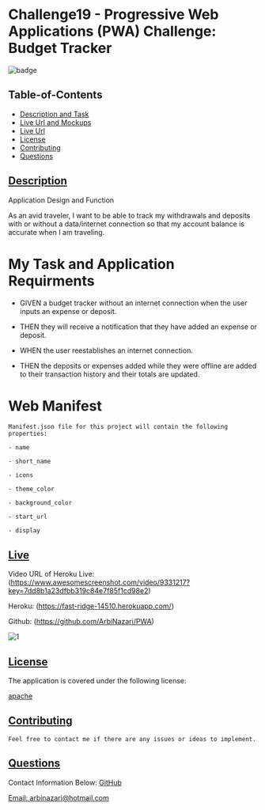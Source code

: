 
# Challenge19 - Progressive Web Applications (PWA) Challenge: Budget Tracker 
![badge](https://img.shields.io/badge/license-apache-blue)


  ## Table-of-Contents
  * [Description and Task](#description)
  * [Live Url and Mockups](#live)   
  * [Live Url](#live)   
  * [License](#license)   
  * [Contributing](#contributing)
  * [Questions](#questions)


 ## [Description](#table-of-contents)
 
Application Design and Function

As an avid traveler, I want to be able to track my withdrawals and deposits with 
or without a data/internet connection so that my account balance is 
accurate when I am traveling.


 # My Task and Application Requirments

 - GIVEN a budget tracker without an internet connection when the user inputs 
   an expense or deposit.

 - THEN they will receive a notification that they have added an expense or deposit.

 - WHEN the user reestablishes an internet connection.

 - THEN the deposits or expenses added while they were offline are added to their 
   transaction history and their totals are updated.

  # Web Manifest
    
    Manifest.json file for this project will contain the following properties:

    - name

    - short_name

    - icons

    - theme_color

    - background_color

    - start_url

    - display

  ## [Live](#table-of-contents)
  
Video URL of Heroku Live: (https://www.awesomescreenshot.com/video/9331217?key=7dd8b1a23dfbb319c84e7f85f1cd98e2)

Heroku: (https://fast-ridge-14510.herokuapp.com/)
  
Github: (https://github.com/ArbiNazari/PWA)
    
  ![1](https://user-images.githubusercontent.com/95839411/172513650-7dc0fb76-96c3-402e-9dc6-50e53b274afd.jpg)


  ## [License](#table-of-contents)
  The application is covered under the following license:
  
  [apache](https://choosealicense.com/licenses/apache)
    
    
  ## [Contributing](#table-of-contents)
  
    Feel free to contact me if there are any issues or ideas to implement.
    
  ## [Questions](#table-of-contents)
  Contact Information Below:
  [GitHub](https://github.com/arbinazari)


  [Email: arbinazari@hotmail.com](mailto:arbinazari@hotmail.com)


